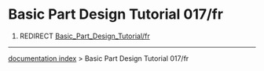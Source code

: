 # Basic Part Design Tutorial 017/fr
1.  REDIRECT [Basic\_Part\_Design\_Tutorial/fr](Basic_Part_Design_Tutorial/fr.md)

---
[documentation index](../README.md) > Basic Part Design Tutorial 017/fr
